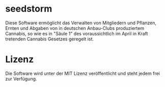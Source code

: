 # seedstorm

Diese Software ermöglicht das Verwalten von Mitgliedern und Pflanzen, Ernten und Abgaben 
von in deutschen Anbau-Clubs produziertem Cannabis, so wie es in "Säule 1" des voraussichtlich
im April in Kraft tretenden Cannabis Gesetzes geregelt ist.

# Lizenz

Die Software wird unter der MIT Lizenz veröffentlicht und steht jedem frei zur Verfügung. 
